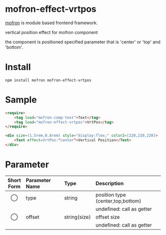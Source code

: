 # mofron-effect-vrtpos
[mofron](https://mofron.github.io/mofron/) is module based frontend framework.

vertical position effect for mofron component

the component is positioned specified parameter that is 'center' or 'top' and 'bottom'.


# Install
```
npm install mofron mofron-effect-vrtpos
```

# Sample
```html
<require>
    <tag load="mofron-comp-text">Text</tag>
    <tag load="mofron-effect-vrtpos">VrtPos</tag>
</require>

<div size=(1.5rem,0.8rem) style="display:flex;" color2=[220,220,220]>
    <Text effect=VrtPos:"center">Vertical Position</Text>
</div>
```

# Parameter

| Short<br>Form | Parameter Name | Type | Description |
|:-------------:|:---------------|:-----|:------------|
| ◯  | type | string | position type (center,top,bottom) |
| | | | undefined: call as getter |
| ◯  | offset | string(size) | offset size |
| | | | undefined: call as getter |

